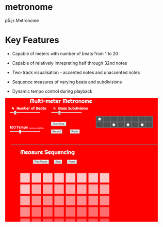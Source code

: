 # metronome
p5.js Metronome

# Key Features

- Capable of meters with number of beats from 1 to 20

- Capable of relatively intrepreting half through 32nd notes

- Two-track visualisation - accented notes and unaccented notes

- Sequence measures of varying beats and subdivisions

- Dynamic tempo control during playback

![](metGIF.gif)

